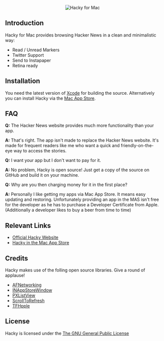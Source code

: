 <p align="center">
  <img src="http://i.imgur.com/EhCeLsb.png" alt="Hacky for Mac" />
</p>

## Introduction

Hacky for Mac provides browsing Hacker News in a clean and minimalistic way:

+ Read / Unread Markers
+ Twitter Support
+ Send to Instapaper
+ Retina ready

## Installation

You need the latest version of [Xcode](https://developer.apple.com/xcode/) for building the source. Alternatively you can install Hacky via the [Mac App Store](https://itunes.apple.com/us/app/hacky/id584949645?ls=1&mt=12).

## FAQ

__Q:__ The Hacker News website provides much more functionality than your app.

__A:__ That's right. The app isn't made to replace the Hacker News website. It's made for frequent readers like me who want a quick and friendly-on-the-eye way to access the stories.

__Q:__ I want your app but I don't want to pay for it.

__A:__ No problem, Hacky is open source! Just get a copy of the source on GitHub and build it on your machine.

__Q:__ Why are you then charging money for it in the first place?

__A:__ Personally I like getting my apps via Mac App Store. It means easy updating and restoring. Unfortunately providing an app in the MAS isn't free for the developer as he has to purchase a Developer Certificate from Apple. (Additionally a developer likes to buy a beer from time to time)

## Relevant Links

+ [Official Hacky Website](http://www.hackyapp.com)
+ [Hacky in the Mac App Store](https://itunes.apple.com/us/app/hacky/id584949645?ls=1&mt=12)

## Credits

Hacky makes use of the folling open source libraries. Give a round of applause!

+ [AFNetworking](https://github.com/AFNetworking/AFNetworking)
+ [INAppStoreWindow](https://github.com/indragiek/INAppStoreWindow)
+ [PXListView](https://github.com/Perspx/PXListView)
+ [ScrollToRefresh](https://github.com/alexzielenski/ScrollToRefresh)
+ [TFHpple](https://github.com/topfunky/hpple)

## License

Hacky is licensed under the [The GNU General Public License](http://www.gnu.org/licenses/gpl.html)